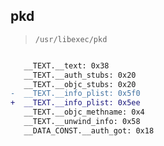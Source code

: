 ## pkd

> `/usr/libexec/pkd`

```diff

   __TEXT.__text: 0x38
   __TEXT.__auth_stubs: 0x20
   __TEXT.__objc_stubs: 0x20
-  __TEXT.__info_plist: 0x5f0
+  __TEXT.__info_plist: 0x5ee
   __TEXT.__objc_methname: 0x4
   __TEXT.__unwind_info: 0x58
   __DATA_CONST.__auth_got: 0x18

```
